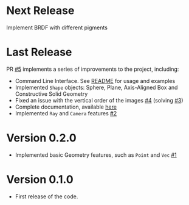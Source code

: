 # Next Release
Implement BRDF with different pigments

# Last Release
PR [#5](https://github.com/andreasala98/NM4PIG/pull/5) implements a series of improvements to the project, including:
- Command Line Interface. See [README](https://github.com/andreasala98/NM4PIG/blob/master/README.md) for usage and examples 
- Implemented `Shape` objects: Sphere, Plane, Axis-Aligned Box and Constructive Solid Geometry
- Fixed an issue with the vertical order of the images [#4](https://github.com/andreasala98/NM4PIG/pull/4) (solving [#3](https://github.com/andreasala98/NM4PIG/issues/3))
- Complete documentation, available [here](https://andreasala98.github.io/NM4PIG)
- Implemented `Ray` and `Camera` features [#2](https://github.com/andreasala98/NM4PIG/pull/2) 

# Version 0.2.0
- Implemented basic Geometry features, such as `Point` and `Vec` [#1](https://github.com/andreasala98/NM4PIG/pull/1)

# Version 0.1.0
- First release of the code.
